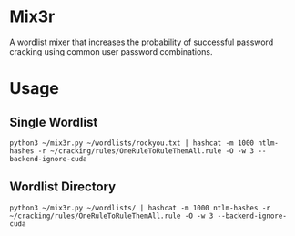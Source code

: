 # Mix3r
A wordlist mixer that increases the probability of successful password cracking using common user password combinations. 


# Usage

## Single Wordlist

`python3 ~/mix3r.py ~/wordlists/rockyou.txt | hashcat -m 1000 ntlm-hashes -r ~/cracking/rules/OneRuleToRuleThemAll.rule -O -w 3 --backend-ignore-cuda`

## Wordlist Directory

`python3 ~/mix3r.py ~/wordlists/ | hashcat -m 1000 ntlm-hashes -r ~/cracking/rules/OneRuleToRuleThemAll.rule -O -w 3 --backend-ignore-cuda`

